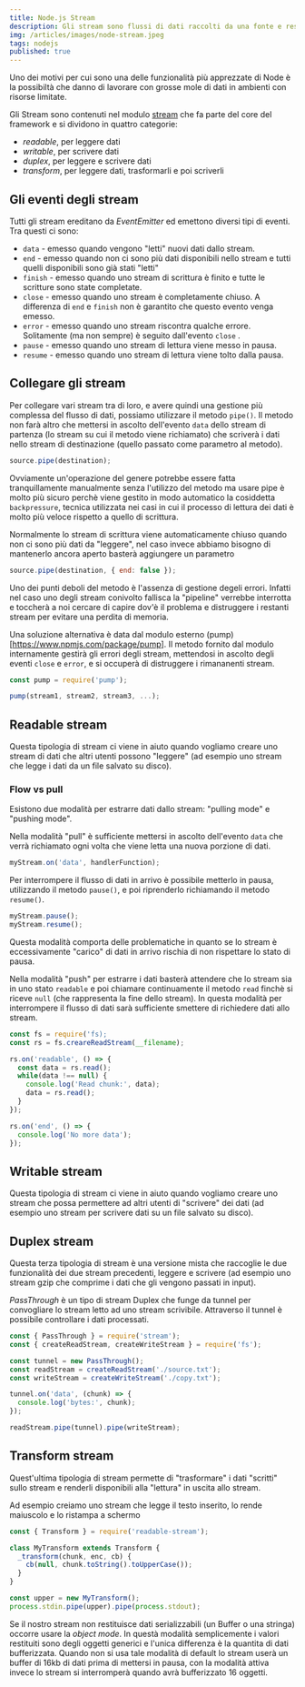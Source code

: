 ```yaml
---
title: Node.js Stream
description: Gli stream sono flussi di dati raccolti da una fonte e rese disponibili in un'altra posizione in sequenza.
img: /articles/images/node-stream.jpeg
tags: nodejs
published: true
---
```


Uno dei motivi per cui sono una delle funzionalità più apprezzate di Node è la possibiltà che danno di lavorare con grosse mole di dati in ambienti con risorse limitate.

Gli Stream sono contenuti nel modulo [stream](https://nodejs.org/api/stream.html) che fa parte del core del framework e si dividono in quattro categorie:

- _readable_, per leggere dati
- _writable_, per scrivere dati
- _duplex_, per leggere e scrivere dati
- _transform_, per leggere dati, trasformarli e poi scriverli

## Gli eventi degli stream

Tutti gli stream ereditano da _EventEmitter_ ed emettono diversi tipi di eventi. Tra questi ci sono:

- `data` - emesso quando vengono "letti" nuovi dati dallo stream.
- `end` - emesso quando non ci sono più dati disponibili nello stream e tutti quelli disponibili sono già stati "letti"
- `finish` - emesso quando uno stream di scrittura è finito e tutte le scritture sono state completate.
- `close` - emesso quando uno stream è completamente chiuso. A differenza di `end` e `finish` non è garantito che questo evento venga emesso.
- `error` - emesso quando uno stream riscontra qualche errore. Solitamente (ma non sempre) è seguito dall'evento `close` .
- `pause` - emesso quando uno stream di lettura viene messo in pausa.
- `resume` - emesso quando uno stream di lettura viene tolto dalla pausa.

## Collegare gli stream

Per collegare vari stream tra di loro, e avere quindi una gestione più complessa del flusso di dati, possiamo utilizzare il metodo `pipe()`. Il metodo non farà altro che mettersi in ascolto dell'evento `data` dello stream di partenza (lo stream su cui il metodo viene richiamato) che scriverà i dati nello stream di destinazione (quello passato come parametro al metodo).

```javascript
source.pipe(destination);
```

Ovviamente un'operazione del genere potrebbe essere fatta tranquillamente manualmente senza l'utilizzo del metodo ma usare pipe è molto più sicuro perchè viene gestito in modo automatico la cosiddetta `backpressure`, tecnica utilizzata nei casi in cui il processo di lettura dei dati è molto più veloce rispetto a quello di scrittura.

Normalmente lo stream di scrittura viene automaticamente chiuso quando non ci sono più dati da "leggere", nel caso invece abbiamo bisogno di mantenerlo ancora aperto basterà aggiungere un parametro

```javascript
source.pipe(destination, { end: false });
```

Uno dei punti deboli del metodo è l'assenza di gestione degeli errori. Infatti nel caso uno degli stream conivolto fallisca la "pipeline" verrebbe interrotta e toccherà a noi cercare di capire dov'è il problema e distruggere i restanti stream per evitare una perdita di memoria.

Una soluzione alternativa è data dal modulo esterno (pump)[https://www.npmjs.com/package/pump]. Il metodo fornito dal modulo internamente gestirà gli errori degli stream, mettendosi in ascolto degli eventi `close` e `error`, e si occuperà di distruggere i rimananenti stream.

```javascript
const pump = require('pump');

pump(stream1, stream2, stream3, ...);
```

## Readable stream

Questa tipologia di stream ci viene in aiuto quando vogliamo creare uno stream di dati che altri utenti possono "leggere" (ad esempio uno stream che legge i dati da un file salvato su disco).

### Flow vs pull

Esistono due modalità per estrarre dati dallo stream: "pulling mode" e "pushing mode".

Nella modalità "pull" è sufficiente mettersi in ascolto dell'evento `data` che verrà richiamato ogni volta che viene letta una nuova porzione di dati.

```javascript
myStream.on('data', handlerFunction);
```

Per interrompere il flusso di dati in arrivo è possibile metterlo in pausa, utilizzando il metodo `pause()`, e poi riprenderlo richiamando il metodo `resume()`.

```javascript
myStream.pause();
myStream.resume();
```

Questa modalità comporta delle problematiche in quanto se lo stream è eccessivamente "carico" di dati in arrivo rischia di non rispettare lo stato di pausa.

Nella modalità "push" per estrarre i dati basterà attendere che lo stream sia in uno stato `readable` e poi chiamare continuamente il metodo `read` finchè si riceve `null` (che rappresenta la fine dello stream). In questa modalità per interrompere il flusso di dati sarà sufficiente smettere di richiedere dati allo stream.

```javascript
const fs = require('fs);
const rs = fs.creareReadStream(__filename);

rs.on('readable', () => {
  const data = rs.read();
  while(data !== null) {
    console.log('Read chunk:', data);
    data = rs.read();
  }
});

rs.on('end', () => {
  console.log('No more data');
});
```

## Writable stream

Questa tipologia di stream ci viene in aiuto quando vogliamo creare uno stream che possa permettere ad altri utenti di "scrivere" dei dati (ad esempio uno stream per scrivere dati su un file salvato su disco).

## Duplex stream

Questa terza tipologia di stream è una versione mista che raccoglie le due funzionalità dei due stream precedenti, leggere e scrivere (ad esempio uno stream gzip che comprime i dati che gli vengono passati in input).

_PassThrough_ è un tipo di stream Duplex che funge da tunnel per convogliare lo stream letto ad uno stream scrivibile. Attraverso il tunnel è possibile controllare i dati processati.

```javascript
const { PassThrough } = require('stream');
const { createReadStream, createWriteStream } = require('fs');

const tunnel = new PassThrough();
const readStream = createReadStream('./source.txt');
const writeStream = createWriteStream('./copy.txt');

tunnel.on('data', (chunk) => {
  console.log('bytes:', chunk);
});

readStream.pipe(tunnel).pipe(writeStream);
```

## Transform stream

Quest'ultima tipologia di stream permette di "trasformare" i dati "scritti" sullo stream e renderli disponibili alla "lettura" in uscita allo stream.

Ad esempio creiamo uno stream che legge il testo inserito, lo rende maiuscolo e lo ristampa a schermo

```javascript
const { Transform } = require('readable-stream');

class MyTransform extends Transform {
  _transform(chunk, enc, cb) {
    cb(null, chunk.toString().toUpperCase());
  }
}

const upper = new MyTransform();
process.stdin.pipe(upper).pipe(process.stdout);
```

Se il nostro stream non restituisce dati serializzabili (un Buffer o una stringa) occorre usare la _object mode_. In questà modalità semplicemente i valori restituiti sono degli oggetti generici e l'unica differenza è la quantita di dati bufferizzata. Quando non si usa tale modalità di default lo stream userà un buffer di 16kb di dati prima di mettersi in pausa, con la modalità attiva invece lo stream si interromperà quando avrà bufferizzato 16 oggetti.
